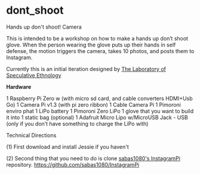 # dont_shoot
Hands up don't shoot! Camera

This is intended to be a workshop on how to make a hands up don’t shoot glove. When the person wearing the glove puts up their hands in self defense, the motion triggers the camera, takes 10 photos, and posts them to Instagram. 

Currently this is an initial iteration designed by <a href="http://labofspeculativeethnology.tumblr.com/">The Laboratory of Speculative Ethnology</a>

<b>Hardware</b>

1 Raspberry Pi Zero w (with micro sd card, and cable converters HDMI+Usb Go)
1 Camera Pi v1.3 (with pi zero ribbon)
1 Cable Camera Pi
1 Pimoroni enviro phat
1 LiPo battery
1 Pimoroni Zero LiPo
1 glove that you want to build it into
1 static bag (optional)
1 Adafruit Micro Lipo w/MicroUSB Jack - USB (only if you don’t have something to charge the LiPo with)

Technical Directions 

(1) First download and install Jessie if you haven't

(2) Second thing that you need to do is clone <a href="https://github.com/sabas1080/InstagramPi">sabas1080's InstagramPi</a> repository.
   https://github.com/sabas1080/InstagramPi


